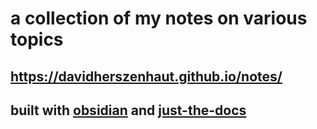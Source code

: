 # a collection of my notes on various topics
## https://davidherszenhaut.github.io/notes/

## built with [obsidian](https://obsidian.md/) and [just-the-docs](https://github.com/just-the-docs/just-the-docs)

